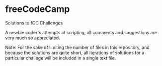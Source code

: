 # freeCodeCamp
Solutions to fCC Challenges

A newbie coder's attempts at scripting, all comments and suggestions are very much so appreciated.

Note: For the sake of limiting the number of files in this repository, and because the solutions are quite short, all iterations of solutions for a particular challege will be included in a single text file.
